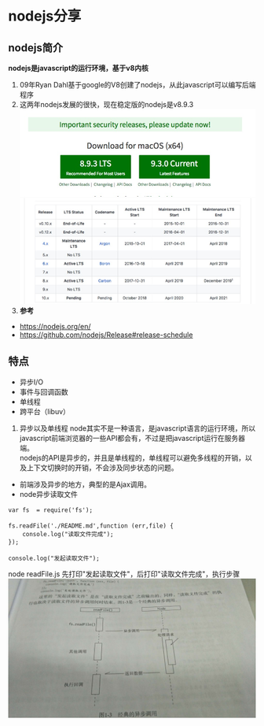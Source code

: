 # nodejs分享
 ## nodejs简介
 **nodejs是javascript的运行环境，基于v8内核**
 1. 09年Ryan Dahl基于google的V8创建了nodejs，从此javascript可以编写后端程序
 2. 这两年nodejs发展的很快，现在稳定版的nodejs是v8.9.3
  ![image](https://github.com/huilegezai/node_share/blob/master/images/WechatIMG44.jpeg)
  ![image](https://github.com/huilegezai/node_share/blob/master/images/WechatIMG45.jpeg)
 3. **参考**
 - https://nodejs.org/en/
 - https://github.com/nodejs/Release#release-schedule
 
 ## 特点
 - 异步I/O
 - 事件与回调函数
 - 单线程
 - 跨平台（libuv）
 1. 异步以及单线程
  node其实不是一种语言，是javascript语言的运行环境，所以javascript前端浏览器的一些API都会有，不过是把javascript运行在服务器端。  
  nodejs的API是异步的，并且是单线程的，单线程可以避免多线程的开销，以及上下文切换时的开销，不会涉及同步状态的问题。
  - 前端涉及异步的地方，典型的是Ajax调用。
  - node异步读取文件
   ```
   var fs  = require('fs');
   
   fs.readFile('./README.md',function (err,file) {
       console.log("读取文件完成");
   });
   
   console.log("发起读取文件");
   ```
   
node readFile.js 先打印"发起读取文件"，后打印"读取文件完成"，执行步骤
    ![image](https://github.com/huilegezai/node_share/blob/master/images/WechatIMG46.jpeg)

 

